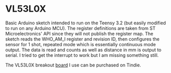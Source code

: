 # VL53L0X

Basic Arduino sketch intended to run on the Teensy 3.2 (but easily modified to run on any Arduino MCU). The register definitions are taken from ST Microelectronics' API since they will not publish the register map. The sketch reads the WHO_AM_I register and revision ID, then configures the sensor for 1 shot, repeated mode which is essentially continuous mode output. The data is read and counts as well as distance in mm is output to serial. I tried to get the interrupt to work but I am missing something still.

The VL53L0X breakout [board](https://www.tindie.com/products/onehorse/vl53l0x-time-of-flight-ranging-sensor/) I use can be purchased on Tindie.
